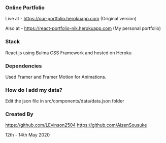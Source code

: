 ### Online Portfolio 

Live at - https://our-portfolio.herokuapp.com (Original version)

Also at - https://react-portfolio-nik.herokuapp.com (My personal portfolio)

### Stack

React.js using Bulma CSS Framework and hosted on Heroku

### Dependencies

Used Framer and Framer Motion for Animations.

### How do I add my data?

Edit the json file in src/components/data/data.json folder

### Created By

https://github.com/LEvinson2504
https://github.com/AizenSousuke

12th - 14th May 2020